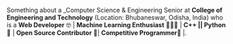 Something about a _Computer Science & Engineering Senior at <b>College of Engineering and Technology</b> (Location: Bhubaneswar, Odisha, India) who is a <b> Web Developer</b>  🤓 | <b>Machine Learning Enthusiast</b> 👨🏻‍💻 | <b>C++ || Python</b> 🐍 | <b>Open Source Contributor</b> 📝| <b>Competitive Programmer</b>🤠 |.

